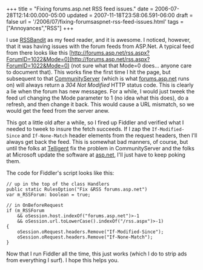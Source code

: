 +++
title = "Fixing forums.asp.net RSS feed issues."
date = 2006-07-28T12:14:00.000-05:00
updated = 2007-11-18T23:58:06.591-06:00
draft = false
url = '/2006/07/fixing-forumsaspnet-rss-feed-issues.html'
tags = ["Annoyances","RSS"]
+++

I use [RSSBandit](http://www.rssbandit.org/) as my feed reader, and it is awesome. I noticed, however, that it was having issues with the forum feeds from ASP.Net. A typical feed from there looks like this [http://forums.asp.net/rss.aspx?ForumID=1022&Mode=0](http://forums.asp.net/rss.aspx?ForumID=1022&Mode=0) (not sure what that Mode=0 does... anyone care to document that). This works fine the first time I hit the page, but subsequent to that [CommunityServer](http://communityserver.org/) (which is what [forums.asp.net](http://forums.asp.net) runs on) will always return a _304 Not Modified_ HTTP status code. This is clearly a lie when the forum has new messages. For a while, I would just tweek the feed url changing the Mode parameter to 1 (no idea what this does), do a refresh, and then change it back. This would cause a URL mismatch, so we would get the feed from the server anew.

This got a little old after a while, so I fired up Fiddler and verified what I needed to tweek to insure the fetch succeeds. If I zap the `If-Modified-Since` and `If-None-Match` header elements from the request headers, then I'll always get back the feed. This is somewhat bad manners, of course, but until the folks at [Telligent](http://telligent.com/) fix the problem in CommunityServer and the folks at Microsoft update the software at [asp.net](http://www.asp.net), I'll just have to keep poking them.

The code for Fiddler's script looks like this:

```
// up in the top of the class Handlers
public static RulesOption("Fix &RSS forums.asp.net")
var m_RSSForum: boolean = true;
 
// in OnBeforeRequest
if (m_RSSForum
    && oSession.host.indexOf("forums.asp.net")>-1
    && oSession.url.toLowerCase().indexOf("/rss.aspx")>-1)
{
    oSession.oRequest.headers.Remove("If-Modified-Since");
    oSession.oRequest.headers.Remove("If-None-Match");
}
```

Now that I run Fiddler all the time, this just works (which I do to strip ads from everything I surf). I hope this helps you.
